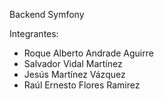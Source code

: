 Backend Symfony 

Integrantes:
 * Roque Alberto Andrade Aguirre
 * Salvador Vidal Martínez
 * Jesús Martínez Vázquez
 * Raúl Ernesto Flores Ramirez